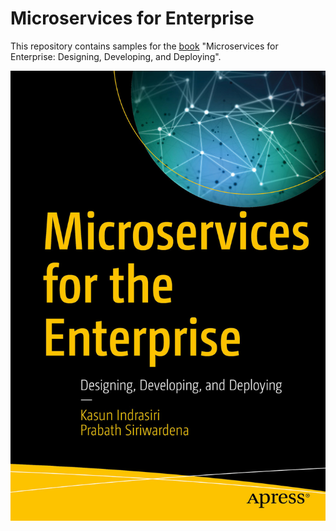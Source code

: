 # Microservices for Enterprise

This repository contains samples for the [book](https://www.apress.com/us/book/9781484238578) "Microservices for Enterprise: Designing, Developing, and Deploying". 

![alt text](./cover.jpg "Microservices for Enterprise")

